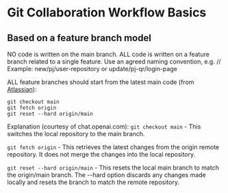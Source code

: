 # Git Collaboration Workflow Basics
## Based on a feature branch model

NO code is written on the main branch.
ALL code is written on a feature branch related to a single feature.
Use an agreed naming convention, e.g. <status>/<dev-initials>/<feature>
Example: new/pj/user-repository or update/pj-qr/login-page

ALL feature branches should start from the latest main code (from [Atlassian](https://www.atlassian.com/git/tutorials/comparing-workflows/feature-branch-workflow)):
```
git checkout main
git fetch origin 
git reset --hard origin/main
```
Explanation (courtesy of chat.openai.com):
`git checkout main` - This switches the local repository to the main branch.

`git fetch origin` - This retrieves the latest changes from the origin remote repository. It does not merge the changes into the local repository.

`git reset --hard origin/main` - This resets the local main branch to match the origin/main branch. The --hard option discards any changes made locally and resets the branch to match the remote repository.
